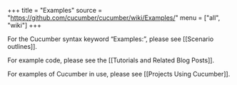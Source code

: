 +++
title = "Examples"
source = "https://github.com/cucumber/cucumber/wiki/Examples/"
menu = ["all", "wiki"]
+++

For the Cucumber syntax keyword “Examples:”, please see \[\[Scenario outlines\]\].

For example code, please see the \[\[Tutorials and Related Blog Posts\]\].

For examples of Cucumber in use, please see \[\[Projects Using Cucumber\]\].
